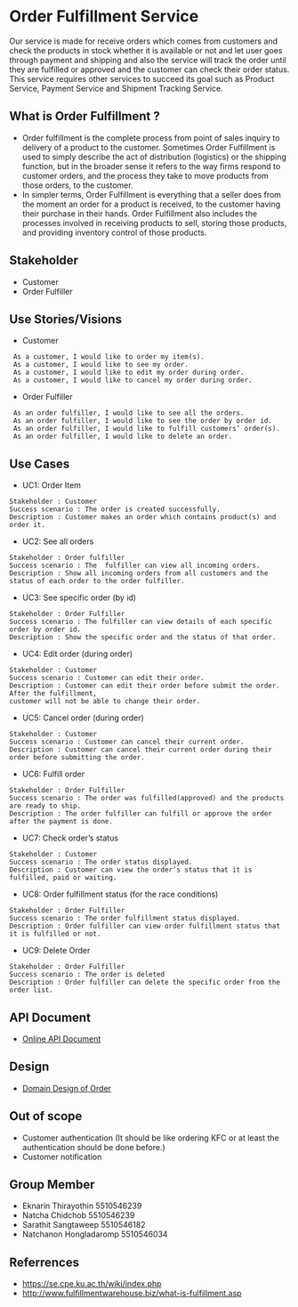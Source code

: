 # Order Fulfillment Service
 Our service is made for receive orders which comes from customers and check the products in stock whether it is available or not and let user goes through payment and shipping and also the service will track the order until they are fulfilled or approved and the customer can check their order status. 
 This service requires other services to succeed its goal such as Product Service, Payment Service and Shipment Tracking Service.

## What is Order Fulfillment ?
* Order fulfillment is the complete process from point of sales inquiry to delivery of a product to the customer. Sometimes Order Fulfillment is used to simply describe the act of distribution (logistics) or the shipping function, but in the broader sense it refers to the way firms respond to customer orders, and the process they take to move products from those orders, to the customer.
* In simpler terms, Order Fulfillment is everything that a seller does from the moment an order for a product is received, to the customer having their purchase in their hands. Order Fulfillment also includes the processes involved in receiving products to sell, storing those products, and providing inventory control of those products.

## Stakeholder
* Customer
* Order Fulfiller

## Use Stories/Visions
* Customer
```
 As a customer, I would like to order my item(s).
 As a customer, I would like to see my order.
 As a customer, I would like to edit my order during order.
 As a customer, I would like to cancel my order during order.
```
* Order Fulfiller
```
 As an order fulfiller, I would like to see all the orders.
 As an order fulfiller, I would like to see the order by order id.
 As an order fulfiller, I would like to fulfill customers’ order(s).
 As an order fulfiller, I would like to delete an order.
```

## Use Cases
* UC1: Order Item
```
Stakeholder : Customer
Success scenario : The order is created successfully.
Description : Customer makes an order which contains product(s) and order it.
```
* UC2: See all orders
```
Stakeholder : Order fulfiller
Success scenario : The  fulfiller can view all incoming orders.
Description : Show all incoming orders from all customers and the status of each order to the order fulfiller.
```
* UC3: See specific order (by id)
```
Stakeholder : Order Fulfiller
Success scenario : The fulfiller can view details of each specific order by order id.
Description : Show the specific order and the status of that order.
```
* UC4: Edit order (during order)
```
Stakeholder : Customer
Success scenario : Customer can edit their order.
Description : Customer can edit their order before submit the order. After the fulfillment, 
customer will not be able to change their order.
```
* UC5: Cancel order (during order)
```
Stakeholder : Customer
Success scenario : Customer can cancel their current order.
Description : Customer can cancel their current order during their order before submitting the order.
```
* UC6: Fulfill order
```
Stakeholder : Order Fulfiller 
Success scenario : The order was fulfilled(approved) and the products are ready to ship.
Description : The order fulfiller can fulfill or approve the order after the payment is done.
```
* UC7: Check order’s status 
```
Stakeholder : Customer
Success scenario : The order status displayed.
Description : Customer can view the order’s status that it is fulfilled, paid or waiting.
```
* UC8: Order fulfillment status (for the race conditions) 
```
Stakeholder : Order Fulfiller 
Success scenario : The order fulfillment status displayed.
Description : Order fulfiller can view order fulfillment status that it is fulfilled or not.
```
* UC9: Delete Order
```
Stakeholder : Order Fulfiller 
Success scenario : The order is deleted
Description : Order fulfiller can delete the specific order from the order list. 
```
## API Document
* [Online API Document](https://docs.google.com/document/d/1L6OOY9A68hwQ-QJjaWAAZAKGnS31ZiXh1P3-_lgny4s)

## Design
* [Domain Design of Order](https://docs.google.com/drawings/d/1lcKgqQiR_A4yD_TW3QE5BHE_GkrkW-KHhvpIsrvY0Dw/edit?usp=sharing)

## Out of scope
* Customer authentication (It should be like ordering KFC or at least the authentication should be done before.)
* Customer notification

## Group Member
* Eknarin Thirayothin	   5510546239
* Natcha  Chidchob 		    5510546239
* Sarathit  Sangtaweep 	 5510546182
* Natchanon Hongladaromp 5510546034

## Referrences
* https://se.cpe.ku.ac.th/wiki/index.php
* http://www.fulfillmentwarehouse.biz/what-is-fulfillment.asp

